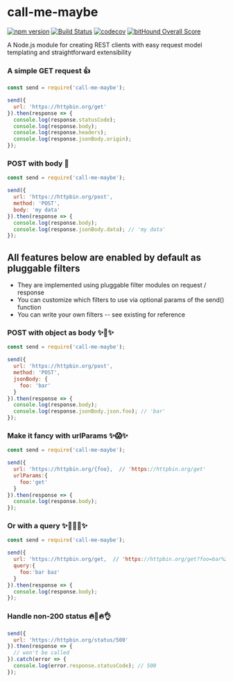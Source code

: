 # call-me-maybe

[![npm version](https://badge.fury.io/js/call-me-maybe.svg)](https://badge.fury.io/js/call-me-maybe) [![Build Status](https://travis-ci.org/tonybadguy/call-me-maybe.svg?branch=master)](https://travis-ci.org/tonybadguy/call-me-maybe) [![codecov](https://codecov.io/gh/tonybadguy/call-me-maybe/branch/master/graph/badge.svg)](https://codecov.io/gh/tonybadguy/call-me-maybe) [![bitHound Overall Score](https://www.bithound.io/github/tonybadguy/call-me-maybe/badges/score.svg)](https://www.bithound.io/github/tonybadguy/call-me-maybe)

A Node.js module for creating REST clients with easy request model templating and straightforward extensibility

### A simple GET request :+1:
```javascript
const send = require('call-me-maybe');

send({
  url: 'https://httpbin.org/get'
}).then(response => {
  console.log(response.statusCode);
  console.log(response.body);
  console.log(response.headers);
  console.log(response.jsonBody.origin);
});
```

### POST with body :sparkling_heart:
```javascript
const send = require('call-me-maybe');

send({
  url: 'https://httpbin.org/post',
  method: 'POST',
  body: 'my data'
}).then(response => {
  console.log(response.body);
  console.log(response.jsonBody.data); // 'my data'
});
```

## All features below are enabled by default as pluggable filters

* They are implemented using pluggable filter modules on request / response
* You can customize which filters to use via optional params of the send() function
* You can write your own filters -- see existing for reference

### POST with object as body :sparkles::sparkling_heart::sparkles:
```javascript
const send = require('call-me-maybe');

send({
  url: 'https://httpbin.org/post',
  method: 'POST',
  jsonBody: {
    foo: 'bar'
  }
}).then(response => {
  console.log(response.body);
  console.log(response.jsonBody.json.foo); // 'bar'
});
```

### Make it fancy with urlParams :sparkles::scream::sparkles:
```javascript
const send = require('call-me-maybe');

send({
  url: 'https://httpbin.org/{foo},  // 'https://httpbin.org/get'
  urlParams:{
    foo:'get'
  }
}).then(response => {
  console.log(response.body);
});
```

### Or with a query :sparkles::sparkling_heart::scream::sparkling_heart::sparkles:
```javascript
const send = require('call-me-maybe');

send({
  url: 'https://httpbin.org/get,  // 'https://httpbin.org/get?foo=bar%20baz'
  query:{
    foo:'bar baz'
  }
}).then(response => {
  console.log(response.body);
});
```

### Handle non-200 status :fire::poop::fire::ok_hand:
```javascript
send({
  url: 'https://httpbin.org/status/500'
}).then(response => {
  // won't be called
}).catch(error => {
  console.log(error.response.statusCode); // 500
});
```
